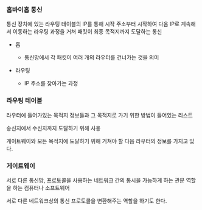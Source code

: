 ### 홉바이홉 통신

통신 장치에 있는 라우팅 테이블의 IP를 통해 시작 주소부터 시작하여 다음 IP로 계속해서 이동하는 라우팅 과정을 거쳐 패킷이 최종 목적지까지 도달하는 통신

- 홉
    - 통신망에서 각 패킷이 여러 개의 라우터를 건너가는 것을 의미

- 라우팅
    - IP 주소를 찾아가는 과정

### 라우팅 테이블

라우터에 들어가있는 목적지 정보들과 그 목적지로 가기 위한 방법이 들어있는 리스트

송신지에서 수신지까지 도달하기 위해 사용

게이트웨이와 모든 목적지에 도달하기 위해 거쳐야 할 다음 라우터의 정보를 가지고 있다.

### 게이트웨이

서로 다른 통신망, 프로토콜을 사용하는 네트워크 간의 통시을 가능하게 하는 관문 역할을 하는 컴퓨터나 소프트웨어

서로 다른 네트워크상의 통신 프로토콜을 변환해주는 역할을 하기도 한다.
